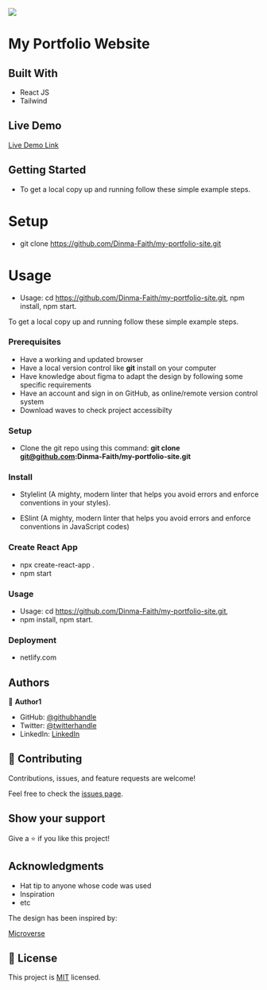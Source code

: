 ![](https://img.shields.io/badge/Microverse-blueviolet)

# My Portfolio Website

## Built With

- React JS
- Tailwind

## Live Demo

[Live Demo Link](https://tiny-kitten-eaf109.netlify.app/)


## Getting Started

- To get a local copy up and running follow these simple example steps.

# Setup
- git clone https://github.com/Dinma-Faith/my-portfolio-site.git

# Usage
-  Usage: cd <https://github.com/Dinma-Faith/my-portfolio-site.git>, npm install, npm start.

To get a local copy up and running follow these simple example steps.

### Prerequisites

- Have a working and updated browser
- Have a local version control like **git** install on your computer
- Have knowledge about figma to adapt the design by following some specific requirements
- Have an account and sign in on GitHub, as  online/remote version control system
- Download waves to check project accessibilty

### Setup

- Clone the git repo using this command: **git clone git@github.com:Dinma-Faith/my-portfolio-site.git**

### Install

- Stylelint (A mighty, modern linter that helps you avoid errors and enforce conventions in your styles).

- ESlint (A mighty, modern linter that helps you avoid errors and enforce conventions in JavaScript codes)

### Create React App

- npx create-react-app .
- npm start

### Usage

-  Usage: cd <https://github.com/Dinma-Faith/my-portfolio-site.git>,
-  npm install, npm start.

### Deployment

-  netlify.com

## Authors

👤 **Author1**

- GitHub: [@githubhandle](https://github.com/Dinma-Faith)
- Twitter: [@twitterhandle](https://twitter.com/phayte_p)
- LinkedIn: [LinkedIn](https://linkedin.com/in/chidinma-faith)

## 🤝 Contributing

Contributions, issues, and feature requests are welcome!

Feel free to check the [issues page](../../issues/).

## Show your support

Give a ⭐️ if you like this project!

## Acknowledgments

- Hat tip to anyone whose code was used
- Inspiration
- etc

The design has been inspired by:

  [Microverse](https://www.microverse.org)

## 📝 License

This project is [MIT](./MIT.md) licensed.
